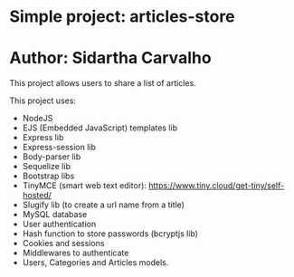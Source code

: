 # Simple project: articles-store
# Author: Sidartha Carvalho

This project allows users to share a list of articles.

This project uses:
- NodeJS
- EJS (Embedded JavaScript) templates lib
- Express lib
- Express-session lib
- Body-parser lib
- Sequelize lib
- Bootstrap libs
- TinyMCE (smart web text editor): https://www.tiny.cloud/get-tiny/self-hosted/
- Slugify lib (to create a url name from a title)
- MySQL database
- User authentication
- Hash function to store passwords (bcryptjs lib)
- Cookies and sessions
- Middlewares to authenticate
- Users, Categories and Articles models.

